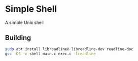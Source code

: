 # Simple Shell
A simple Unix shell

## Building
```bash
sudo apt install libreadline8 libreadline-dev readline-doc
gcc -O3 -o shell main.c exec.c -lreadline
```
